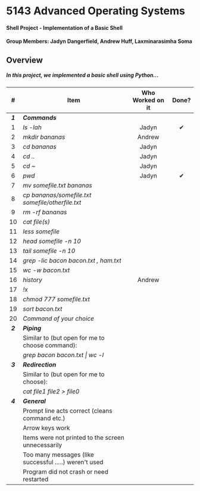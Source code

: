 # 5143 Advanced Operating Systems
#### Shell Project - Implementation of a Basic Shell
#### Group Members: Jadyn Dangerfield, Andrew Huff, Laxminarasimha Soma

## Overview
##### In this project, we implemented a basic shell using Python...
|    #    | Item                                                   |  Who Worked on it  | Done? |
| :-----: | ------------------------------------------------------ | :----------------: | :---: |
| **_1_** | **_Commands_**                                         ||        |
|    1    | _ls -lah_                                              |Jadyn               |✔      |
|    2    | _mkdir bananas_                                        |Andrew        |
|    3    | _cd bananas_                                           |Jadyn|        |
|    4    | _cd .._                                                |Jadyn|        |
|    5    | _cd ~_                                                 |Jadyn|        |
|    6    | _pwd_                                                  |Jadyn|✔      |
|    7    | _mv somefile.txt bananas_                              ||        |
|    8    | _cp bananas/somefile.txt somefile/otherfile.txt_       ||        |
|    9    | _rm -rf bananas_                                       ||        |
|   10    | _cat file(s)_                                          ||        |
|   11    | _less somefile_                                        ||        |
|   12    | _head somefile -n 10_                                  ||        |
|   13    | _tail somefile -n 10_                                  ||        |
|   14    | _grep -lic bacon bacon.txt , ham.txt_                  ||        |
|   15    | _wc -w bacon.txt_                                      ||        |
|   16    | _history_                                              |Andrew|        |
|   17    | _!x_                                                   ||        |
|   18    | _chmod 777 somefile.txt_                               ||        |
|   19    | _sort bacon.txt_                                       ||        |
|   20    | _Command of your choice_                               ||        |
| **_2_** | **_Piping_**                                           ||        |
|         | Similar to (but open for me to choose command):        ||        |
|         | _grep bacon bacon.txt \| wc -l_                        ||        |
| **_3_** | **_Redirection_**                                      ||        |
|         | Similar to (but open for me to choose):                ||        |
|         | _cat file1 file2 > file0_                              ||        |
| **_4_** | **_General_**                                          |         |
|         | Prompt line acts correct (cleans command etc.)         ||        |
|         | Arrow keys work                                        ||        |
|         | Items were not printed to the screen unnecessarily     ||        |
|         | Too many messages (like successful .....) weren't used ||        |
|         | Program did not crash or need restarted                ||        |
